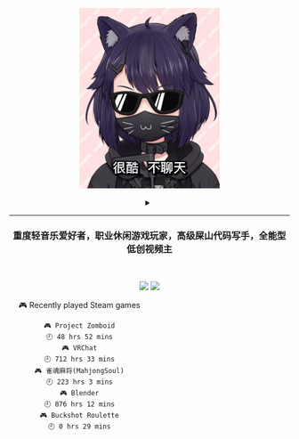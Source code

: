 <p align="center"><img src="./top.jpg" width="50%"/></p>
<details>
    <summary align="center"></summary>
    <p align="center">播放键</p>
</details>

---

<h3 align="center">重度轻音乐爱好者，职业休闲游戏玩家，高级屎山代码写手，全能型低创视频主</h3>
<br>

<p align="center">
  <a target="_blank" href="https://space.bilibili.com/3837681/"><img src="https://img.shields.io/badge/dynamic/json?style=flat-square&logo=bilibili&label=Bilibili&query=data.follower&url=https%3A%2F%2Fapi.bilibili.com%2Fx%2Frelation%2Fstat%3Fvmid%3D3837681%26jsonp%3Djsonp" /></a>
  <a target="_blank" href="https://steamcommunity.com/id/pisdoit"><img src="https://img.shields.io/badge/Steam-232361?logo=Steam&style=flat-square" /></a>
</p>

<div align="center" style="width: 50%">
    
<!-- steam-box start -->
🎮 Recently played Steam games
```text
🎮 Project Zomboid                  🕘 48 hrs 52 mins
🎮 VRChat                           🕘 712 hrs 33 mins
🎮 雀魂麻将(MahjongSoul)            🕘 223 hrs 3 mins
🎮 Blender                          🕘 876 hrs 12 mins
🎮 Buckshot Roulette                🕘 0 hrs 29 mins
```
<!-- Powered by https://github.com/YouEclipse/steam-box . -->
<!-- steam-box end -->
    
</div>
